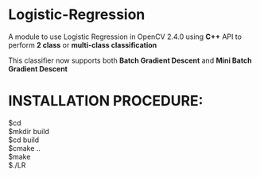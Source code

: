 Logistic-Regression
============================

A module to use Logistic Regression in OpenCV 2.4.0 using <b>C++</b> API to perform <b>2 class</b> or <b>multi-class classification</b>

This classifier now supports both <b>Batch Gradient Descent</b> and <b>Mini Batch Gradient Descent</b>


INSTALLATION PROCEDURE:
============================
$cd <path to LogisticRegression-cpp>
<br/>
$mkdir build
<br/>
$cd build
<br/>
$cmake ..
<br/>
$make
<br/>
$./LR
